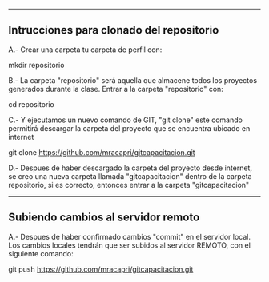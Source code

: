 -------------------------------
Intrucciones para clonado del repositorio
---------------------------------

A.- Crear una carpeta tu carpeta de perfil con:

mkdir repositorio

B.- La carpeta "repositorio" será aquella que almacene todos los proyectos generados durante la clase.
Entrar a la carpeta "repositorio" con:

cd repositorio

C.- Y ejecutamos un nuevo comando de GIT, "git clone" este comando permitirá descargar
la carpeta del proyecto que se encuentra ubicado en internet

git clone https://github.com/mracapri/gitcapacitacion.git

D.- Despues de haber descargado la carpeta del proyecto desde internet, se creo una nueva carpeta
llamada "gitcapacitacion" dentro de la carpeta repositorio, si es correcto, entonces entrar a 
la carpeta "gitcapacitacion"

---------------------------------------
Subiendo cambios al servidor remoto
--------------------------------------

A.- Despues de haber confirmado cambios "commit" en el servidor local. Los cambios locales tendrán que ser subidos al servidor REMOTO, con el siguiente comando:

git push https://github.com/mracapri/gitcapacitacion.git




